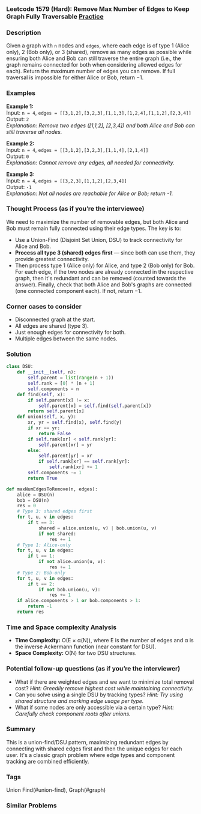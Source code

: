 ### Leetcode 1579 (Hard): Remove Max Number of Edges to Keep Graph Fully Traversable [Practice](https://leetcode.com/problems/remove-max-number-of-edges-to-keep-graph-fully-traversable)

### Description  
Given a graph with `n` nodes and `edges`, where each edge is of type 1 (Alice only), 2 (Bob only), or 3 (shared), remove as many edges as possible while ensuring both Alice and Bob can still traverse the entire graph (i.e., the graph remains connected for both when considering allowed edges for each). Return the maximum number of edges you can remove. If full traversal is impossible for either Alice or Bob, return −1.

### Examples  

**Example 1:**  
Input: `n = 4`, `edges = [[3,1,2],[3,2,3],[1,1,3],[1,2,4],[1,1,2],[2,3,4]]`  
Output: `2`  
*Explanation: Remove two edges ([1,1,2], [2,3,4]) and both Alice and Bob can still traverse all nodes.*

**Example 2:**  
Input: `n = 4`, `edges = [[3,1,2],[3,2,3],[1,1,4],[2,1,4]]`  
Output: `0`  
*Explanation: Cannot remove any edges, all needed for connectivity.*

**Example 3:**  
Input: `n = 4`, `edges = [[3,2,3],[1,1,2],[2,3,4]]`  
Output: `-1`  
*Explanation: Not all nodes are reachable for Alice or Bob; return -1.*

### Thought Process (as if you’re the interviewee)  
We need to maximize the number of removable edges, but both Alice and Bob must remain fully connected using their edge types. The key is to:
- Use a Union-Find (Disjoint Set Union, DSU) to track connectivity for Alice and Bob.
- **Process all type 3 (shared) edges first** — since both can use them, they provide greatest connectivity.
- Then process type 1 (Alice only) for Alice, and type 2 (Bob only) for Bob.
For each edge, if the two nodes are already connected in the respective graph, then it's redundant and can be removed (counted towards the answer).
Finally, check that both Alice and Bob's graphs are connected (one connected component each). If not, return −1.

### Corner cases to consider  
- Disconnected graph at the start.
- All edges are shared (type 3).
- Just enough edges for connectivity for both.
- Multiple edges between the same nodes.

### Solution

```python
class DSU:
    def __init__(self, n):
        self.parent = list(range(n + 1))
        self.rank = [0] * (n + 1)
        self.components = n
    def find(self, x):
        if self.parent[x] != x:
            self.parent[x] = self.find(self.parent[x])
        return self.parent[x]
    def union(self, x, y):
        xr, yr = self.find(x), self.find(y)
        if xr == yr:
            return False
        if self.rank[xr] < self.rank[yr]:
            self.parent[xr] = yr
        else:
            self.parent[yr] = xr
            if self.rank[xr] == self.rank[yr]:
                self.rank[xr] += 1
        self.components -= 1
        return True

def maxNumEdgesToRemove(n, edges):
    alice = DSU(n)
    bob = DSU(n)
    res = 0
    # Type 3: shared edges first
    for t, u, v in edges:
        if t == 3:
            shared = alice.union(u, v) | bob.union(u, v)
            if not shared:
                res += 1
    # Type 1: Alice-only
    for t, u, v in edges:
        if t == 1:
            if not alice.union(u, v):
                res += 1
    # Type 2: Bob-only
    for t, u, v in edges:
        if t == 2:
            if not bob.union(u, v):
                res += 1
    if alice.components > 1 or bob.components > 1:
        return -1
    return res
```

### Time and Space complexity Analysis  
- **Time Complexity:** O(E × α(N)), where E is the number of edges and α is the inverse Ackermann function (near constant for DSU).
- **Space Complexity:** O(N) for two DSU structures.

### Potential follow-up questions (as if you’re the interviewer)  

- What if there are weighted edges and we want to minimize total removal cost?
  *Hint: Greedily remove highest cost while maintaining connectivity.*
- Can you solve using a single DSU by tracking types?
  *Hint: Try using shared structure and marking edge usage per type.*
- What if some nodes are only accessible via a certain type?
  *Hint: Carefully check component roots after unions.*

### Summary
This is a union-find/DSU pattern, maximizing redundant edges by connecting with shared edges first and then the unique edges for each user. It's a classic graph problem where edge types and component tracking are combined efficiently.

### Tags
Union Find(#union-find), Graph(#graph)

### Similar Problems
